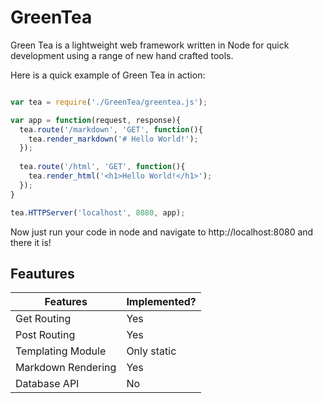 GreenTea
========

Green Tea is a lightweight web framework written in Node for quick development using a range of new hand crafted tools.

Here is a quick example of Green Tea in action:

```javascript

var tea = require('./GreenTea/greentea.js');

var app = function(request, response){
  tea.route('/markdown', 'GET', function(){
    tea.render_markdown('# Hello World!');
  });
  
  tea.route('/html', 'GET', function(){
    tea.render_html('<h1>Hello World!</h1>');
  });
}

tea.HTTPServer('localhost', 8080, app);

```

Now just run your code in node and navigate to http://localhost:8080 and there it is!

## Feautures

| Features          | Implemented? |
| ----------------- | ------------ |
| Get Routing       | Yes          |
| Post Routing      | Yes          |
| Templating Module | Only static  |
| Markdown Rendering| Yes          |
| Database API      | No           |
